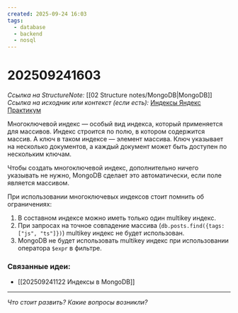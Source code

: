 ```yaml
---
created: 2025-09-24 16:03
tags:
  - database
  - backend
  - nosql
---
```

# 202509241603
*Ссылка на StructureNote:* [[02 Structure notes/MongoDB|MongoDB]]
*Ссылка на исходник или контекст (если есть):* [Индексы Яндекс Практикум](https://practicum.yandex.ru/learn/backend-nodejs/courses/16b47298-e20d-4fde-9619-1ab305039a00/sprints/564238/topics/3850c616-bd4c-4c66-987e-9b4e0b0f135c/lessons/4ad26476-a188-46e9-b6d9-38486789cfe8/) 

Многоключевой индекс — особый вид индекса, который применяется для массивов. Индекс строится по полю, в котором содержится массив. А ключ в таком индексе — элемент массива. Ключ указывает на несколько документов, а каждый документ может быть доступен по нескольким ключам.

Чтобы создать многоключевой индекс, дополнительно ничего указывать не нужно, MongoDB сделает это автоматически, если поле является массивом.

При использовании многоключевых индексов стоит помнить об ограничениях:

1. В составном индексе можно иметь только один multikey индекс.
2. При запросах на точное совпадение массива (`db.posts.find({tags: ["js", "ts"]})`) multikey индекс не будет использован.
3. MongoDB не будет использовать multikey индекс при использовании оператора `$expr` в фильтре.
### Связанные идеи:
*   [[202509241122 Индексы в MongoDB]]
---

*Что стоит развить? Какие вопросы возникли?*